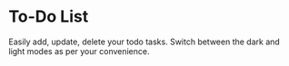 # To-Do List
Easily add, update, delete your todo tasks.
Switch between the dark and light modes as per your convenience.
